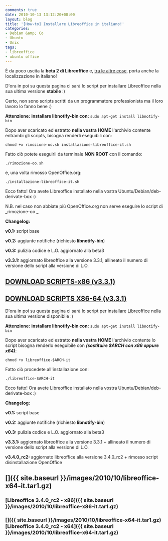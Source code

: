 ```yaml
---
comments: true
date: 2010-10-13 13:12:20+00:00
layout: blog
title: '[How-to] Installare Libreoffice in italiano!'
categories:
- Debian &amp; Co
- Ubuntu
- Unix
tags:
- libreoffice
- ubuntu office
---
```


È da poco uscita la **beta 2 di Libreoffice** e, [tra le altre cose](http://cgit.freedesktop.org/libreoffice/build/tree/NEWS), porta anche la localizzazione in italiano!

D'ora in poi su questa pagina ci sarà lo script per installare Libreoffice nella sua ultima versione **stabile** :)

Certo, non sono scripts scritti da un programmatore professionista ma il loro lavoro lo fanno bene :)

**Attenzione:** **installare libnotify-bin con:** `sudo apt-get install libnotify-bin`

Dopo aver scaricato ed estratto **nella vostra HOME** l'archivio contente entrambi gli scripts, bisogna renderli eseguibili con:


`chmod +x rimozione-oo.sh installazione-libreoffice-it.sh`


Fatto ciò potete eseguirli da terminale **NON ROOT** con il comando:


`./rimozione-oo.sh`


e, una volta rimosso OpenOffice.org:


`./installazione-libreoffice-it.sh`


Ecco fatto! Ora avete Libreoffice installato nella vostra Ubuntu/Debian/deb-derivate-box :)

N.B. nel caso non abbiate più OpenOffice.org non serve eseguire lo script di _rimozione-oo _

**Changelog:**

**v0.1:** script base

**v0.2:** aggiunte notifiche (richiesto **libnotify-bin**)

**v0.3:** pulizia codice e L.O. aggiornato alla beta3

**v3.3.1:** aggiornato libreoffice alla versione 3.3.1, allineato il numero di versione dello script alla versione di L.O.


## [DOWNLOAD SCRIPTS-x86 (v3.3.1)](http://www.polslinux.it/wp-content/uploads/2010/10/scripts-libreoffice-x86-v3.3.1.tar.gz)




## [DOWNLOAD SCRIPTS X86-64 (v3.3.1)](http://www.polslinux.it/wp-content/uploads/2010/10/scripts-libreoffice64-v3.3.1.tar.gz)

D'ora in poi su questa pagina ci sarà lo script per installare Libreoffice nella sua ultima versione disponibile :)

**Attenzione:** **installare libnotify-bin con:** `sudo apt-get install libnotify-bin`

Dopo aver scaricato ed estratto **nella vostra HOME** l'archivio contente lo script bisogna renderlo eseguibile con **_(sostituire $ARCH con x86 oppure x64)_**:


`chmod +x libreoffice-$ARCH-it`


Fatto ciò procedete all'installazione con:


`./libreoffice-$ARCH-it`


Ecco fatto! Ora avete Libreoffice installato nella vostra Ubuntu/Debian/deb-derivate-box :)

**Changelog:**

**v0.1:** script base

**v0.2:** aggiunte notifiche (richiesto **libnotify-bin**)

**v0.3:** pulizia codice e L.O. aggiornato alla beta3

**v3.3.1:** aggiornato libreoffice alla versione 3.3.1 + allineato il numero di versione dello script alla versione di L.O.

**v3.4.0_rc2:** aggiornato libreoffice alla versione 3.4.0_rc2 + rimosso script disinstallazione OpenOffice


## []({{ site.baseurl }}/images/2010/10/libreoffice-x64-it.tar1.gz)




### [Libreoffice 3.4.0_rc2 - x86]({{ site.baseurl }}/images/2010/10/libreoffice-x86-it.tar1.gz)




### []({{ site.baseurl }}/images/2010/10/libreoffice-x64-it.tar1.gz)[Libreoffice 3.4.0_rc2 - x64]({{ site.baseurl }}/images/2010/10/libreoffice-x64-it.tar1.gz)
